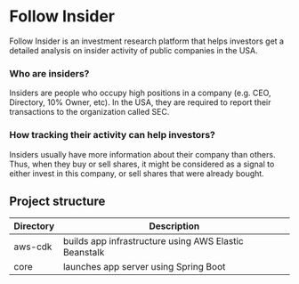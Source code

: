 # Follow Insider

Follow Insider is an investment research platform that helps investors
get a detailed analysis on insider activity of public companies in the USA.

### Who are insiders?

Insiders are people who occupy high positions in a company (e.g. CEO, Directory,
10% Owner, etc). In the USA, they are required to report their transactions
to the organization called SEC.

### How tracking their activity can help investors?

Insiders usually have more information about their company than others.
Thus, when they buy or sell shares, it might be considered as a signal to
either invest in this company, or sell shares that were already bought.

## Project structure

| Directory  | Description                                           |
|------------|-------------------------------------------------------|
| aws-cdk    | builds app infrastructure using AWS Elastic Beanstalk |
| core       | launches app server using Spring Boot                 |

